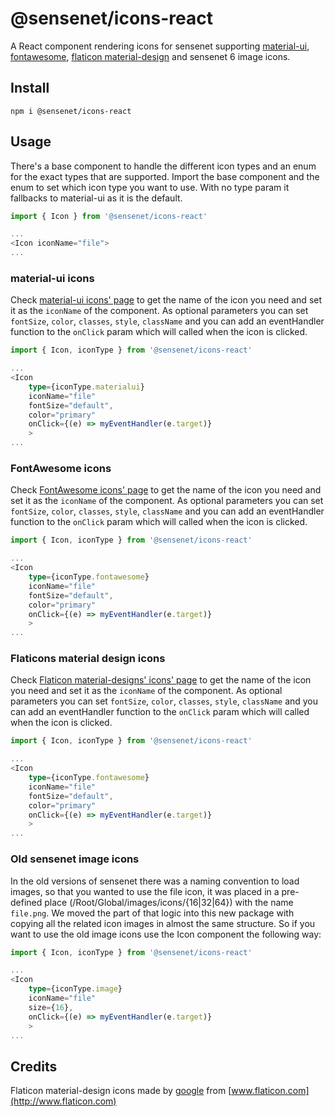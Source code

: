 # @sensenet/icons-react

A React component rendering icons for sensenet supporting [material-ui](https://material.io/tools/icons/), [fontawesome](https://fontawesome.com/icons?d=gallery), [flaticon material-design](https://www.flaticon.com/packs/material-design) and sensenet 6 image icons. 

## Install

``` npm i @sensenet/icons-react ```

## Usage

There's a base component to handle the different icon types and an enum for the exact types that are supported. Import the base component and the enum to set which icon type you want to use. With no type param it fallbacks to material-ui as it is the default.

```ts
import { Icon } from '@sensenet/icons-react'

...
<Icon iconName="file">
...

```

### material-ui icons

Check [material-ui icons' page](https://material.io/tools/icons/?style=baseline) to get the name of the icon you need and set it as the ```iconName``` of the component. As optional parameters you can set ```fontSize```, ```color```, ```classes```, ```style```, ```className``` and you can add an eventHandler function to the ```onClick``` param which will called when the icon is clicked.

```ts
import { Icon, iconType } from '@sensenet/icons-react'

...
<Icon 
    type={iconType.materialui} 
    iconName="file"
    fontSize="default",
    color="primary"
    onClick={(e) => myEventHandler(e.target)}
    >
...

```

### FontAwesome icons

Check [FontAwesome icons' page](https://fontawesome.com/icons?d=gallery) to get the name of the icon you need and set it as the ```iconName``` of the component. As optional parameters you can set ```fontSize```, ```color```, ```classes```, ```style```, ```className``` and you can add an eventHandler function to the ```onClick``` param which will called when the icon is clicked.

```ts
import { Icon, iconType } from '@sensenet/icons-react'

...
<Icon 
    type={iconType.fontawesome} 
    iconName="file"
    fontSize="default",
    color="primary"
    onClick={(e) => myEventHandler(e.target)}
    >
...

```

### Flaticons material design icons

Check [Flaticon material-designs' icons' page](https://www.flaticon.com/packs/material-design) to get the name of the icon you need and set it as the ```iconName``` of the component. As optional parameters you can set ```fontSize```, ```color```, ```classes```, ```style```, ```className``` and you can add an eventHandler function to the ```onClick``` param which will called when the icon is clicked.

```ts
import { Icon, iconType } from '@sensenet/icons-react'

...
<Icon 
    type={iconType.fontawesome} 
    iconName="file"
    fontSize="default",
    color="primary"
    onClick={(e) => myEventHandler(e.target)}
    >
...

```

### Old sensenet image icons

In the old versions of sensenet there was a naming convention to load images, so that you wanted to use the file icon, it was placed in a pre-defined place (/Root/Global/images/icons/{16|32|64}) with the name ```file.png```. We moved the part of that logic into this new package with copying all the related icon images in almost the same structure. So if you want to use the old image icons use the Icon component the following way:

```ts
import { Icon, iconType } from '@sensenet/icons-react'

...
<Icon 
    type={iconType.image} 
    iconName="file"
    size={16},
    onClick={(e) => myEventHandler(e.target)}
    >
...

```

## Credits

Flaticon material-design icons made by [google](http://www.google.com) from [www.flaticon.com](http://www.flaticon.com)
